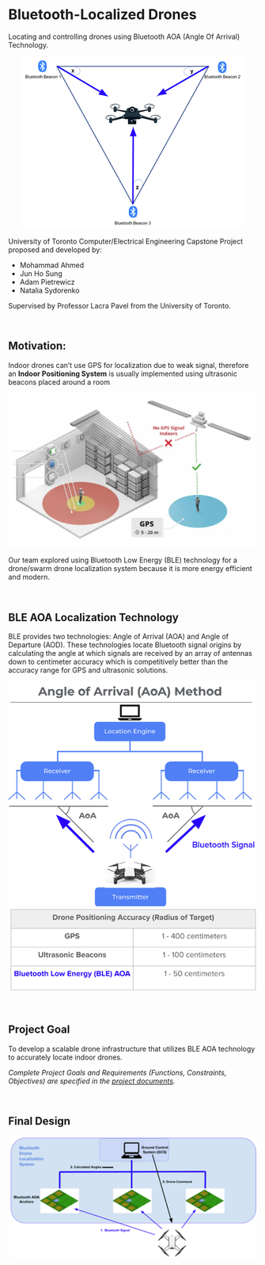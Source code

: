 
# Bluetooth-Localized Drones


Locating and controlling drones using Bluetooth AOA (Angle Of Arrival) Technology.
<p align="center">
<img src="https://github.com/pietrea2/BLE-Drone-Capstone/blob/main/Documents/images/title.png"/>
</p>

University of Toronto Computer/Electrical Engineering Capstone Project proposed and developed by:

- Mohammad Ahmed
-	Jun Ho Sung
-	Adam Pietrewicz
-	Natalia Sydorenko

Supervised by Professor Lacra Pavel from the University of Toronto.

&nbsp;

## Motivation:
Indoor drones can’t use GPS for localization due to weak signal, therefore an **Indoor Positioning System** is usually implemented using ultrasonic beacons placed around a room

![GPS](https://github.com/pietrea2/BLE-Drone-Capstone/blob/main/Documents/images/gps.png)

Our team explored using Bluetooth Low Energy (BLE) technology for a drone/swarm drone localization system because it is more energy efficient and modern.

&nbsp;

## BLE AOA Localization Technology
BLE provides two technologies: Angle of Arrival (AOA) and Angle of Departure (AOD).
These technologies locate Bluetooth signal origins by calculating the angle at which signals
are received by an array of antennas down to centimeter accuracy which is
competitively better than the accuracy range for GPS and ultrasonic solutions.

![BLE AOA](https://github.com/pietrea2/BLE-Drone-Capstone/blob/main/Documents/images/BLE_AOA.png)
![Accuracy of Localization Technologies](https://github.com/pietrea2/BLE-Drone-Capstone/blob/main/Documents/images/accuracy.png)

&nbsp;

## Project Goal
To develop a scalable drone infrastructure that utilizes BLE AOA technology to accurately locate indoor drones.

_Complete Project Goals and Requirements (Functions, Constraints, Objectives) are specified in the [project documents](https://github.com/pietrea2/BLE-Drone-Capstone/tree/main/Documents)._

&nbsp;

## Final Design
![System Overview Diagram](https://github.com/pietrea2/BLE-Drone-Capstone/blob/main/Documents/images/final_design.png)
